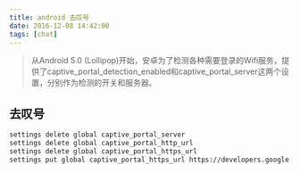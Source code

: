 ```yaml
---
title: android 去叹号
date: 2016-12-08 14:42:00
tags: [chat]
---
```

> 从Android 5.0 (Lollipop)开始，安卓为了检测各种需要登录的Wifi服务，提供了captive_portal_detection_enabled和captive_portal_server这两个设置，分别作为检测的开关和服务器。

## 去叹号
```bash
settings delete global captive_portal_server
settings delete global captive_portal_http_url
settings delete global captive_portal_https_url
settings put global captive_portal_https_url https://developers.google.cn/generate_204
```